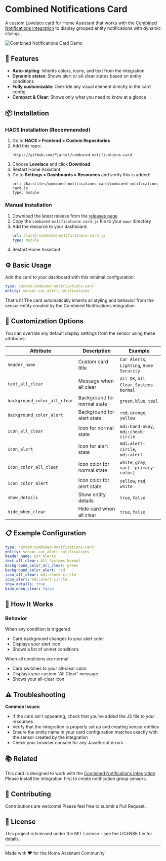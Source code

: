 # Combined Notifications Card

A custom Lovelace card for Home Assistant that works with the [Combined Notifications Integration](https://github.com/Pjarbit/home-assistant-combined-notifications) to display grouped entity notifications with dynamic styling.

![Combined Notifications Card Demo](media/demo.gof.gif)

## 🚀 Features

- **Auto-styling**: Inherits colors, icons, and text from the integration
- **Dynamic states**: Shows alert or all-clear states based on entity conditions
- **Fully customizable**: Override any visual element directly in the card config
- **Compact & Clear**: Shows only what you need to know at a glance

## 📦 Installation

### HACS Installation (Recommended)

1. Go to **HACS > Frontend > Custom Repositories**
2. Add this repo:
   ```
   https://github.com/Pjarbit/combined-notifications-card
   ```
3. Choose **Lovelace** and click **Download**
4. Restart Home Assistant
5. Go to **Settings > Dashboards > Resources** and verify this is added:
   ```
   url: /hacsfiles/combined-notifications-card/combined-notifications-card.js
   type: module
   ```

### Manual Installation

1. Download the latest release from the [releases page](https://github.com/Pjarbit/combined-notifications-card/releases)
2. Copy the `combined-notifications-card.js` file to your `www/` directory
3. Add the resource to your dashboard:
   ```yaml
   url: /local/combined-notifications-card.js
   type: module
   ```
4. Restart Home Assistant

## ⚙️ Basic Usage

Add the card to your dashboard with this minimal configuration:

```yaml
type: custom:combined-notifications-card
entity: sensor.car_alert_notifications
```

That's it! The card automatically inherits all styling and behavior from the sensor entity created by the Combined Notifications integration.

## 🎨 Customization Options

You can override any default display settings from the sensor using these attributes:

| Attribute | Description | Example |
|-----------|-------------|----------|
| `header_name` | Custom card title | `Car Alerts`, `Lighting`, `Home Security` |
| `text_all_clear` | Message when all clear | `All OK`, `All Clear`, `Systems Normal` |
| `background_color_all_clear` | Background for normal state | `green`, `blue`, `teal` |
| `background_color_alert` | Background for alert state | `red`, `orange`, `yellow` |
| `icon_all_clear` | Icon for normal state | `mdi:hand-okay`, `mdi:check-circle` |
| `icon_alert` | Icon for alert state | `mdi:alert-circle`, `mdi:alert` |
| `icon_color_all_clear` | Icon color for normal state | `white`, `gray`, `var(--primary-color)` |
| `icon_color_alert` | Icon color for alert state | `yellow`, `red`, `white` |
| `show_details` | Show entity details | `true`, `false` |
| `hide_when_clear` | Hide card when all clear | `true`, `false` |

## 📋 Example Configuration

```yaml
type: custom:combined-notifications-card
entity: sensor.car_alert_notifications
header_name: Car Alerts
text_all_clear: All Systems Normal
background_color_all_clear: green
background_color_alert: red
icon_all_clear: mdi:check-circle
icon_alert: mdi:alert-circle
show_details: true
hide_when_clear: false
```

## 🧠 How It Works

### Behavior
When any condition is triggered:
- Card background changes to your alert color
- Displays your alert icon
- Shows a list of unmet conditions

When all conditions are normal:
- Card switches to your all-clear color
- Displays your custom "All Clear" message
- Shows your all-clear icon

## ⚠️ Troubleshooting

**Common Issues:**
- If the card isn't appearing, check that you've added the JS file to your resources
- Verify that the integration is properly set up and creating sensor entities
- Ensure the entity name in your card configuration matches exactly with the sensor created by the integration
- Check your browser console for any JavaScript errors

## 📚 Related

This card is designed to work with the [Combined Notifications Integration](https://github.com/Pjarbit/home-assistant-combined-notifications). Please install the integration first to create notification group sensors.

## 🤝 Contributing

Contributions are welcome! Please feel free to submit a Pull Request.

## 📜 License

This project is licensed under the MIT License - see the LICENSE file for details.

---

Made with ❤️ for the Home Assistant Community

